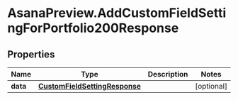 # AsanaPreview.AddCustomFieldSettingForPortfolio200Response

## Properties

Name | Type | Description | Notes
------------ | ------------- | ------------- | -------------
**data** | [**CustomFieldSettingResponse**](CustomFieldSettingResponse.md) |  | [optional] 


